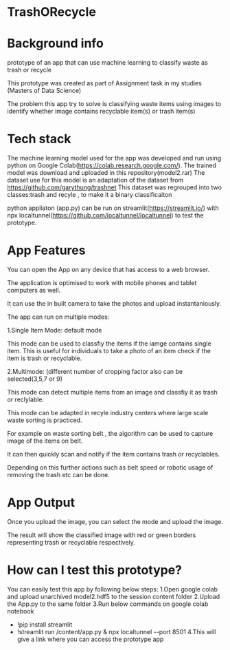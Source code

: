 # TrashORecycle

# Background info
prototype of an app that can use machine learning to classify waste as trash or recycle

This prototype was created as part of Assignment task in my studies (Masters of Data Science)

The problem this app try to solve is classifying waste items using images to identify whether image contains recyclable item(s) or trash item(s)

# Tech stack
The machine learning model used for the app was developed and run using python on Google Colab(https://colab.research.google.com/).
The trained model was download and uploaded in this repository(model2.rar)
The dataset use for this model is an adaptation of the dataset from https://github.com/garythung/trashnet
This dataset was  regrouped into two classes:trash and recyle , to make it a binary classificaiton 

python appliaton (app.py) can be run on streamlit(https://streamlit.io/) with npx localtunnel(https://github.com/localtunnel/localtunnel) to test the prototype.


# App Features

You can open the App on any device that has access to a web browser. 

The application is optimised to work with mobile phones and tablet computers as well. 

It can use the in built camera to take the photos and upload instantaniously.<br />

The app can run on multiple modes:<br />

1.Single Item Mode: default mode<br />

  This mode can be used to classfiy the items if the iamge contains single item. This is useful for individuals to take a photo of an item  check if the item is trash or   recyclable.<br />
  
2.Multimode: (different number of cropping factor also can be selected(3,5,7 or 9)<br />

  This mode can detect multiple items from an image and classfiy it as trash or reclylable.  
  
  This mode can be adapted in recyle industry centers where large scale waste sorting is practiced.
  
  For example on waste sorting belt , the algorithm can be used to capture image of the items on belt.
  
  It can then quickly scan and notify if the item contains trash or recyclables. 
  
  Depending on this further actions such as belt speed or robotic usage of removing the trash etc can be done.
  
# App Output
  Once you upload the image, you can select the mode and upload the image.
  
  The result will show the classified image with red or green borders representing trash or recyclable respectively.
  
# How can I test this prototype?

  You can easily test this app by following below steps:
  1.Open google colab and upload unarchived model2.hdf5 to the session content folder
  2.Upload the App.py to the same folder
  3.Run below commands on google colab notebook 
   - !pip install streamlit
   - !streamlit run /content/app.py & npx localtunnel --port 8501
  4.This will give a link where you can access the prototype app
  
